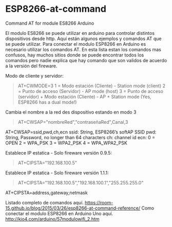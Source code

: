 # ESP8266-at-command
Command AT for module ES8266 Arduino

El modulo ES8266 se puede utilizar en arduino para controlar distintos dispositivos desde http. Aquí están algunos ejemplos y comandos AT que se puede utilizar.
Para conectar el modulo ESP8266 en Arduino es necesario utilizar los comandos AT.
En esta lista estan los comandos mas confusos, hay muchos sitios donde se puede encontrar todos los comandos pero nadie explica que hay comando que son validos de acuerdo a la versión del fireware.

Modo de cliente y servidor:
> AT+CWMODE=3
    1 = Modo estación (Cliente) - Station mode (client)
    2 = Punto de acceso (Servidor) - AP mode (host)
    3 = Punto de acceso (servidor) + Modo estación (Cliente) - AP + Station mode (Yes, ESP8266 has a dual mode!)

Cambia el nombre a la red des dispositivo estando en modo 3
> AT+CWSAP="nombreRed","contraseñaRed",Canal,3

  AT+CWSAP=ssid,pwd,ch,ecn
    ssid: String, ESP8266’s softAP SSID
    pwd: String, Password, no longer than 64 characters
    ch: channel id
    ecn:
      0 = OPEN
      2 = WPA_PSK
      3 = WPA2_PSK
      4 = WPA_WPA2_PSK

Establece IP estatica - Solo fireware versión 0.9.5:
> AT+CIPSTA="192.168.100.5"

Establece IP estatica - Solo fireware versión 1.1.1:
> AT+CIPSTA="192.168.100.5","192.168.100.1","255.255.255.0"

AT+CIPSTA=address,gateway,netmask

Listado completo de comandos aquí. https://room-15.github.io/blog/2015/03/26/esp8266-at-command-reference/
Como conectar el modulo ESP8266 en Arduino Uno aquí. http://kio4.com/arduino/57modulowifi_2.htm

